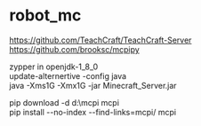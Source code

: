 # robot_mc
https://github.com/TeachCraft/TeachCraft-Server  
https://github.com/brooksc/mcpipy  

zypper in openjdk-1_8_0  
update-alternertive -config java  
java -Xms1G -Xmx1G -jar Minecraft_Server.jar  

pip download -d d:\mcpi mcpi  
pip install --no-index --find-links=mcpi/ mcpi  
